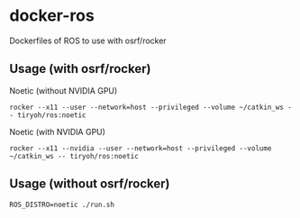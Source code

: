 # docker-ros

Dockerfiles of ROS to use with osrf/rocker

## Usage (with osrf/rocker)

Noetic (without NVIDIA GPU)

```
rocker --x11 --user --network=host --privileged --volume ~/catkin_ws -- tiryoh/ros:noetic
```


Noetic (with NVIDIA GPU)

```
rocker --x11 --nvidia --user --network=host --privileged --volume ~/catkin_ws -- tiryoh/ros:noetic
```

## Usage (without osrf/rocker)

```
ROS_DISTRO=noetic ./run.sh
```

